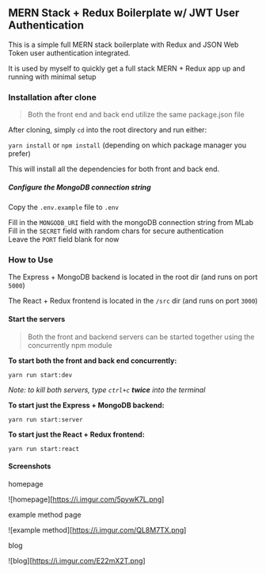 ## MERN Stack + Redux Boilerplate w/ JWT User Authentication

This is a simple full MERN stack boilerplate with Redux and JSON Web Token user authentication integrated.

It is used by myself to quickly get a full stack MERN + Redux app up and running with minimal setup

### Installation after clone

>Both the front end and back end utilize the same package.json file

After cloning, simply `cd` into the root directory and run either:

`yarn install` or `npm install` (depending on which package manager you prefer)

This will install all the dependencies for both front and back end.

##### Configure the MongoDB connection string

Copy the `.env.example` file to `.env`

Fill in the `MONGODB_URI` field with the mongoDB connection string from MLab  
Fill in the `SECRET` field with random chars for secure authentication  
Leave the `PORT` field blank for now

### How to Use

The Express + MongoDB backend is located in the root dir (and runs on port `5000`)

The React + Redux frontend is located in the `/src` dir (and runs on port `3000`)

#### Start the servers

> Both the front and backend servers can be started together using the concurrently npm module

**To start both the front and back end concurrently:**

`yarn run start:dev`

_Note: to kill both servers, type `ctrl+c` **twice** into the terminal_

**To start just the Express + MongoDB backend:**

`yarn run start:server`

**To start just the React + Redux frontend:**

`yarn run start:react`

#### Screenshots

homepage

![homepage][https://i.imgur.com/5pywK7L.png]

example method page

![example method][https://i.imgur.com/QL8M7TX.png]

blog

![blog][https://i.imgur.com/E22mX2T.png]





